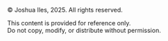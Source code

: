 © Joshua Iles, 2025. All rights reserved.

This content is provided for reference only.  
Do not copy, modify, or distribute without permission.
